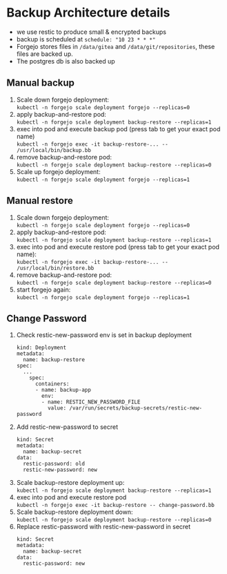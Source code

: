 # Backup Architecture details

* we use restic to produce small & encrypted backups
* backup is scheduled at `schedule: "10 23 * * *"`
* Forgejo stores files in `/data/gitea` and `/data/git/repositories`, these files are backed up. 
* The postgres db is also backed up

## Manual backup

1. Scale down forgejo deployment:   
   `kubectl -n forgejo scale deployment forgejo --replicas=0`
2. apply backup-and-restore pod:   
  `kubectl -n forgejo scale deployment backup-restore --replicas=1`
3. exec into pod and execute backup pod (press tab to get your exact pod name)   
   `kubectl -n forgejo exec -it backup-restore-... -- /usr/local/bin/backup.bb`
4. remove backup-and-restore pod:   
   `kubectl -n forgejo scale deployment backup-restore --replicas=0`
5. Scale up forgejo deployment:   
   `kubectl -n forgejo scale deployment forgejo --replicas=1`

## Manual restore

1. Scale down forgejo deployment:  
   `kubectl -n forgejo scale deployment forgejo --replicas=0`
2. apply backup-and-restore pod:   
  `kubectl -n forgejo scale deployment backup-restore --replicas=1`
3. exec into pod and execute restore pod (press tab to get your exact pod name):   
   `kubectl -n forgejo exec -it backup-restore-... -- /usr/local/bin/restore.bb`
4. remove backup-and-restore pod:   
   `kubectl -n forgejo scale deployment backup-restore --replicas=0`
5. start forgejo again:  
   `kubectl -n forgejo scale deployment forgejo --replicas=1`

## Change Password

1. Check restic-new-password env is set in backup deployment   
   ```
   kind: Deployment
   metadata:
     name: backup-restore
   spec:
     ...
       spec:
         containers:
         - name: backup-app
           env:
           - name: RESTIC_NEW_PASSWORD_FILE
             value: /var/run/secrets/backup-secrets/restic-new-password
   ```
2. Add restic-new-password to secret   
   ```
   kind: Secret
   metadata:
     name: backup-secret
   data:
     restic-password: old
     restic-new-password: new
   ```
3. Scale backup-restore deployment up:   
   `kubectl -n forgejo scale deployment backup-restore --replicas=1`
4. exec into pod and execute restore pod   
   `kubectl -n forgejo exec -it backup-restore -- change-password.bb`
5. Scale backup-restore deployment down:   
  `kubectl -n forgejo scale deployment backup-restore --replicas=0`
6. Replace restic-password with restic-new-password in secret   
   ```
   kind: Secret
   metadata:
     name: backup-secret
   data:
     restic-password: new
   ```
